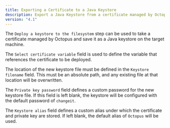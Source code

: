 ```yaml
---
title: Exporting a Certificate to a Java Keystore
description: Export a Java Keystore from a certificate managed by Octopus.
version: "4.1"
---
```


The `Deploy a keystore to the filesystem` step can be used to take a certificate managed by Octopus and save it as a Java keystore on the target machine.

The `Select certificate variable` field is used to define the variable that references the certificate to be deployed.

The location of the new keystore file must be defined in the `Keystore filename` field. This must be an absolute path, and any existing file at that location will be overwritten.

The `Private key password` field defines a custom password for the new keystore file. If this field is left blank, the keystore will be configured with the default password of `changeit`.

The `Keystore alias` field defines a custom alias under which the certificate and private key are stored. If left blank, the default alias of `Octopus` will be used.
